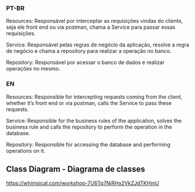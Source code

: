 <h3>PT-BR</h3>
Resources: Responsável por interceptar as requisições vindas do cliente, seja ele front end ou via postman, chama a Service para passar essas requisições.

Service: Responsável pelas regras de negócio da aplicação, resolve a regra de negócio e chama a repository para realizar a operação no banco.

Repository: Responsável por acessar o banco de dados e realizar operações no mesmo.


<h3>EN</h3>
Resources: Responsible for intercepting requests coming from the client, whether it’s front end or via postman, calls the Service to pass these requests.

Service: Responsible for the business rules of the application, solves the business rule and calls the repository to perform the operation in the database.

Repository: Responsible for accessing the database and performing operations on it.

Class Diagram - Diagrama de classes 
-
https://whimsical.com/workshop-7U6Tq7NjRHx2VkZJdTKHmU
